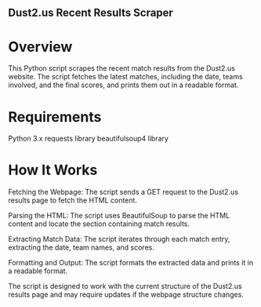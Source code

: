 ## Dust2.us Recent Results Scraper

# Overview
This Python script scrapes the recent match results from the Dust2.us website. The script fetches the latest matches, including the date, teams involved, and the final scores, and prints them out in a readable format.

# Requirements
Python 3.x
requests library
beautifulsoup4 library

# How It Works
Fetching the Webpage: The script sends a GET request to the Dust2.us results page to fetch the HTML content.

Parsing the HTML: The script uses BeautifulSoup to parse the HTML content and locate the section containing match results.

Extracting Match Data: The script iterates through each match entry, extracting the date, team names, and scores.

Formatting and Output: The script formats the extracted data and prints it in a readable format.

The script is designed to work with the current structure of the Dust2.us results page and may require updates if the webpage structure changes.
